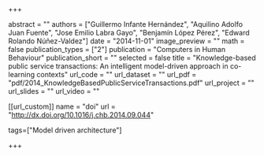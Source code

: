 +++

abstract = ""
authors = ["Guillermo Infante Hernández", "Aquilino Adolfo Juan Fuente", "Jose Emilio Labra Gayo", "Benjamín López Pérez", "Edward Rolando Núñez-Valdez"]
date = "2014-11-01"
image_preview = ""
math = false
publication_types = ["2"]
publication = "Computers in Human Behaviour"
publication_short = ""
selected = false
title = "Knowledge-based public service transactions: An intelligent model-driven approach in co-learning contexts"
url_code = ""
url_dataset = ""
url_pdf = "pdf/2014_KnowledgeBasedPublicServiceTransactions.pdf"
url_project = ""
url_slides = ""
url_video = ""

[[url_custom]]
name = "doi"
url = "http://dx.doi.org/10.1016/j.chb.2014.09.044"

tags=["Model driven architecture"]

+++


